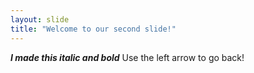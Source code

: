 ```yaml
---
layout: slide
title: "Welcome to our second slide!"
---
```

*__I made this italic and bold__*
Use the left arrow to go back!
